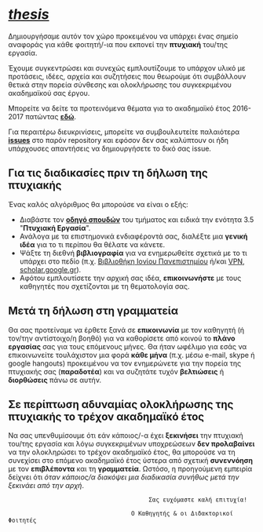 # *[thesis](https://github.com/courses-ionio/thesis)*


Δημιουργήσαμε αυτόν τον χώρο προκειμένου να υπάρχει ένας σημείο αναφοράς για κάθε φοιτητή/-ια που εκπονεί την **πτυχιακή** του/της εργασία.

Έχουμε συγκεντρώσει και συνεχώς εμπλουτίζουμε το υπάρχον υλικό με προτάσεις, ιδέες, αρχεία και συζητήσεις που θεωρούμε ότι συμβάλλουν θετικά στην πορεία σύνθεσης και ολοκλήρωσης του συγκεκριμένου ακαδημαϊκού σας έργου.

Μπορείτε να δείτε τα προτεινόμενα θέματα για το ακαδημαϊκό έτος 2016-2017 πατώντας [**εδώ**](https://docs.google.com/spreadsheets/d/1ONzUNgHrYxZ23YdtDsfxNh8o4w0_Cg7BC9qc9ScX244/edit#gid=0).

Για περαιτέρω διευκρινίσεις, μπορείτε να συμβουλευτείτε παλαιότερα **[issues](https://github.com/courses-ionio/thesis/issues)** στο παρόν repository και εφόσον δεν σας καλύπτουν οι ήδη υπάρχουσες απαντήσεις να δημιουργήσετε το δικό σας issue.


## Για τις διαδικασίες πριν τη δήλωση της πτυχιακής

Ένας καλός αλγόριθμος θα μπορούσε να είναι ο εξής:
* Διαβάστε τον [**οδηγό σπουδών**](http://di.ionio.gr/wp-content/uploads/2016/09/OS_2016-2017-final.pdf) του τμήματος και ειδικά την ενότητα 3.5 "**Πτυχιακή Εργασία**".
* Ανάλογα με τα επιστημονικά ενδιαφέροντά σας, διαλέξτε μια **γενική ιδέα** για το τι περίπου θα θέλατε να κάνετε.
* Ψάξτε τη διεθνή **βιβλιογραφία** για να ενημερωθείτε σχετικά με το τι υπάρχει στο πεδίο (π.χ. [Βιβλιοθήκη Ιονίου Πανεπιστημίου](http://www.ionio.gr/central/gr/library/) ή/και [VPN](http://noc.ionio.gr/vpn.htm), [scholar.google.gr](https://scholar.google.gr/)).
* Αφότου εμπλουτίσετε την αρχική σας ιδέα, **επικοινωνήστε** με τους καθηγητές που σχετίζονται με τη θεματολογία σας.


## Μετά τη δήλωση στη γραμματεία

Θα σας προτείναμε να έρθετε ξανά σε **επικοινωνία** με τον καθηγητή (ή τον/την αντίστοιχο/η βοηθό) για να καθορίσετε από κοινού το **πλάνο εργασίας** σας για τους επόμενους μήνες.
Θα ήταν ωφέλιμο για εσάς να επικοινωνείτε τουλάχιστον μια φορά **κάθε μήνα** (π.χ. μέσω e-mail, skype ή google hangouts) προκειμένου να τον ενημερώνετε για την πορεία της πτυχιακής σας (**παραδοτέα**) και να συζητάτε τυχόν **βελτιώσεις** ή **διορθώσεις** πάνω σε αυτήν.

## Σε περίπτωση αδυναμίας ολοκλήρωσης της πτυχιακής το τρέχον ακαδημαϊκό έτος

Να σας υπενθυμίσουμε ότι εάν κάποιος/-α έχει **ξεκινήσει** την πτυχιακή του/της εργασία και λόγω συγκεκριμένων υποχρεώσεων **δεν προλαβαίνει** να την ολοκληρώσει το τρέχον ακαδημαϊκό έτος, θα μπορούσε να τη συνεχίσει στο επόμενο ακαδημαϊκό έτος ύστερα από σχετική **συνεννόηση** με τον **επιβλέποντα** και τη **γραμματεία**.
Ωστόσο, η προηγούμενη εμπειρία δείχνει ότι *όταν κάποιος/α διακόψει μια διαδικασία συνήθως μετά την ξεκινάει από την αρχή*.

 

                                            Σας ευχόμαστε καλή επιτυχία!

                                       Ο Καθηγητής & οι Διδακτορικοί Φοιτητές

